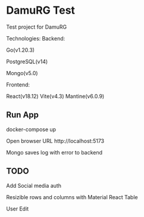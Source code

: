 
# DamuRG Test

Test project for DamuRG

Technologies:
Backend:

Go(v1.20.3)

PostgreSQL(v14)

Mongo(v5.0)

Frontend:

React(v18.12)
Vite(v4.3)
Mantine(v6.0.9)


## Run App
docker-compose up

Open browser URL http://localhost:5173

Mongo saves log with error to backend
## TODO

Add Social media auth

Resizible rows and columns with Material React Table

User Edit